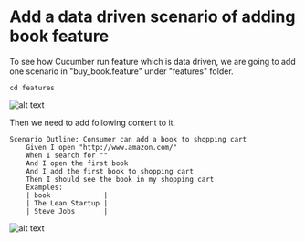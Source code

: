 # Add a data driven scenario of adding book feature

To see how Cucumber run feature which is data driven, we are going to add one scenario in "buy_book.feature" under "features" folder.

`cd features`

![alt text](https://raw.githubusercontent.com/hy1984427/BDD-with-PageObject/master/images/ChangeFolderToFeatures.png "Change folder to features")

Then we need to add following content to it.

<pre><code>Scenario Outline: Consumer can add a book to shopping cart
    Given I open "http://www.amazon.com/"
    When I search for "<book>"
    And I open the first book
	And I add the first book to shopping cart
	Then I should see the book in my shopping cart
	Examples:
	| book             |
	| The Lean Startup |
	| Steve Jobs       |
</pre></code>

![alt text](https://raw.githubusercontent.com/hy1984427/BDD-with-PageObject/master/images/BuyBookDataDrivenFeatureFile.png "Add data driven scenario into buy_book.feature")

